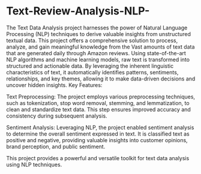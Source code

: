# Text-Review-Analysis-NLP-
The Text Data Analysis project harnesses the power of Natural Language Processing (NLP) techniques to derive valuable insights from unstructured textual data.  This project offers a comprehensive solution to process, analyze, and gain meaningful knowledge from the  Vast amounts of text data that are generated daily through Amazon reviews. 
Using state-of-the-art NLP algorithms and machine learning models, raw text is transformed into structured and actionable data. By leveraging the inherent linguistic characteristics of text, it automatically identifies patterns, sentiments, relationships, and key themes, allowing it to make data-driven decisions and uncover hidden insights.
Key Features:

Text Preprocessing: The project employs various preprocessing techniques, such as tokenization, stop word removal, stemming, and lemmatization, to clean and standardize text data. This step ensures improved accuracy and consistency during subsequent analysis.

Sentiment Analysis: Leveraging NLP, the project enabled sentiment analysis to determine the overall sentiment expressed in text. It is classified text as positive and negative, providing valuable insights into customer opinions, brand perception, and public sentiment.

This project provides a powerful and versatile toolkit for text data analysis using NLP techniques.
